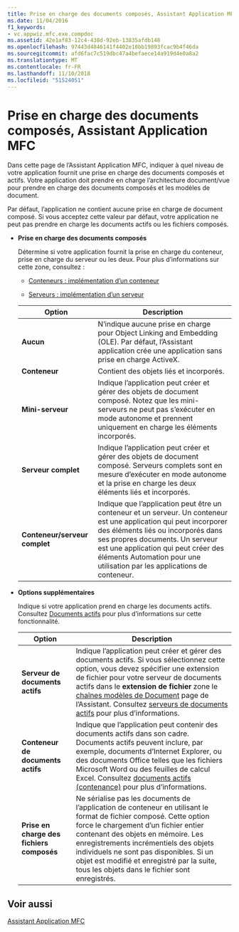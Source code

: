 ```yaml
---
title: Prise en charge des documents composés, Assistant Application MFC
ms.date: 11/04/2016
f1_keywords:
- vc.appwiz.mfc.exe.compdoc
ms.assetid: 42e1af83-12c4-438d-92eb-13835afdb148
ms.openlocfilehash: 97443d4846141f4402e18bb19893fcac9b4f46da
ms.sourcegitcommit: afd6fac7c519dbc47a4befaece14a919d4e0a8a2
ms.translationtype: MT
ms.contentlocale: fr-FR
ms.lasthandoff: 11/10/2018
ms.locfileid: "51524051"
---
```

# <a name="compound-document-support-mfc-application-wizard"></a>Prise en charge des documents composés, Assistant Application MFC

Dans cette page de l’Assistant Application MFC, indiquer à quel niveau de votre application fournit une prise en charge des documents composés et actifs. Votre application doit prendre en charge l’architecture document/vue pour prendre en charge des documents composés et les modèles de document.

Par défaut, l’application ne contient aucune prise en charge de document composé. Si vous acceptez cette valeur par défaut, votre application ne peut pas prendre en charge les documents actifs ou les fichiers composés.

- **Prise en charge des documents composés**

  Détermine si votre application fournit la prise en charge du conteneur, prise en charge du serveur ou les deux. Pour plus d’informations sur cette zone, consultez :

  - [Conteneurs : implémentation d’un conteneur](../../mfc/containers-implementing-a-container.md)

  - [Serveurs : implémentation d’un serveur](../../mfc/servers-implementing-a-server.md)

  |Option|Description|
  |------------|-----------------|
  |**Aucun**|N’indique aucune prise en charge pour Object Linking and Embedding (OLE). Par défaut, l’Assistant application crée une application sans prise en charge ActiveX.|
  |**Conteneur**|Contient des objets liés et incorporés.|
  |**Mini-serveur**|Indique l’application peut créer et gérer des objets de document composé. Notez que les mini-serveurs ne peut pas s’exécuter en mode autonome et prennent uniquement en charge les éléments incorporés.|
  |**Serveur complet**|Indique l’application peut créer et gérer des objets de document composé. Serveurs complets sont en mesure d’exécuter en mode autonome et la prise en charge les deux éléments liés et incorporés.|
  |**Conteneur/serveur complet**|Indique que l’application peut être un conteneur et un serveur. Un conteneur est une application qui peut incorporer des éléments liés ou incorporés dans ses propres documents. Un serveur est une application qui peut créer des éléments Automation pour une utilisation par les applications de conteneur.|

- **Options supplémentaires**

  Indique si votre application prend en charge les documents actifs. Consultez [Documents actifs](../../mfc/active-documents.md) pour plus d’informations sur cette fonctionnalité.

  |Option|Description|
  |------------|-----------------|
  |**Serveur de documents actifs**|Indique l’application peut créer et gérer des documents actifs. Si vous sélectionnez cette option, vous devez spécifier une extension de fichier pour votre serveur de documents actifs dans le **extension de fichier** zone le [chaînes modèles de Document](../../mfc/reference/document-template-strings-mfc-application-wizard.md) page de l’Assistant. Consultez [serveurs de documents actifs](../../mfc/active-document-servers.md) pour plus d’informations.|
  |**Conteneur de documents actifs**|Indique que l’application peut contenir des documents actifs dans son cadre. Documents actifs peuvent inclure, par exemple, documents d’Internet Explorer, ou des documents Office telles que les fichiers Microsoft Word ou des feuilles de calcul Excel. Consultez [documents actifs (contenance)](../../mfc/active-document-containment.md) pour plus d’informations.|
  |**Prise en charge des fichiers composés**|Ne sérialise pas les documents de l’application de conteneur en utilisant le format de fichier composé. Cette option force le chargement d’un fichier entier contenant des objets en mémoire. Les enregistrements incrémentiels des objets individuels ne sont pas disponibles. Si un objet est modifié et enregistré par la suite, tous les objets dans le fichier sont enregistrés.|

## <a name="see-also"></a>Voir aussi

[Assistant Application MFC](../../mfc/reference/mfc-application-wizard.md)

